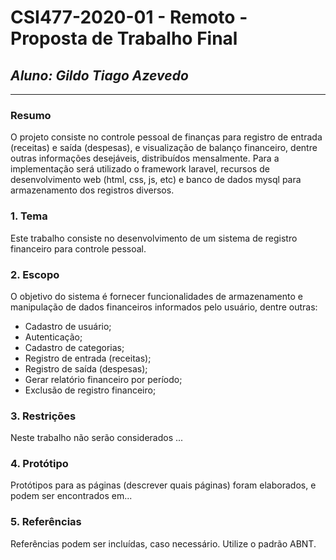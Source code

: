 # **CSI477-2020-01 - Remoto - Proposta de Trabalho Final**
## *Aluno: Gildo Tiago Azevedo*

--------------

<!-- Descrever um resumo sobre o trabalho. -->

### Resumo

  O projeto consiste no controle pessoal de finanças para registro de entrada (receitas) e saída (despesas), e visualização de balanço financeiro, dentre outras informações desejáveis, distribuídos mensalmente.
  Para a implementação será utilizado o framework laravel, recursos de desenvolvimento web (html, css, js, etc) e banco de dados mysql para armazenamento dos registros diversos.

<!-- Apresentar o tema. -->
### 1. Tema

  Este trabalho consiste no desenvolvimento de um sistema de registro financeiro para controle pessoal.

<!-- Descrever e limitar o escopo da aplicação. -->
### 2. Escopo

  O objetivo do sistema é fornecer funcionalidades de armazenamento e manipulação de dados financeiros informados pelo usuário, dentre outras:
  * Cadastro de usuário;
  * Autenticação;
  * Cadastro de categorias;
  * Registro de entrada (receitas);
  * Registro de saída (despesas);
  * Gerar relatório financeiro por período;
  * Exclusão de registro financeiro;

<!-- Apresentar restrições de funcionalidades e de escopo. -->
### 3. Restrições

  Neste trabalho não serão considerados ...

<!-- Construir alguns protótipos para a aplicação, disponibilizá-los no Github e descrever o que foi considerado. //-->
### 4. Protótipo

  Protótipos para as páginas (descrever quais páginas) foram elaborados, e podem ser encontrados em...

### 5. Referências

  Referências podem ser incluídas, caso necessário. Utilize o padrão ABNT.
